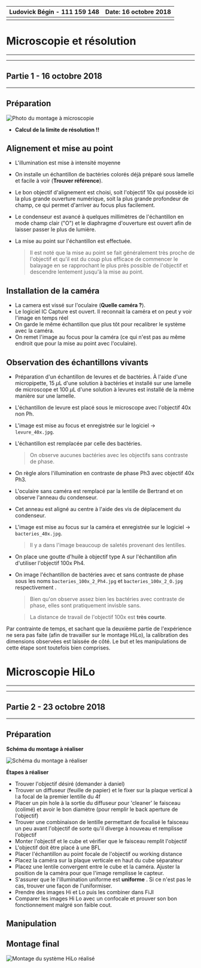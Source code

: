 

| Ludovick Bégin - 111 159 148 | Date: 16 octobre 2018 |
| ---------------------------- | --------------------: |
|                              |                       |



# Microscopie et résolution

------



------

## Partie 1  -  16 octobre 2018

------



## Préparation

![Photo du montage à microscopie](microscopie.jpg)



- **Calcul de la limite de résolution !!**



## Alignement et mise au point

- L'illumination est mise à intensité moyenne

- On installe un échantillon de bactéries colorés déjà préparé sous lamelle et facile à voir (**Trouver référence**). 

- Le bon objectif d'alignement est choisi, soit l'objectif 10x qui possède ici la plus grande ouverture numérique, soit la plus grande profondeur de champ, ce qui permet d'arriver au focus plus facilement. 

- Le condenseur est avancé à quelques millimètres de l'échantillon en mode champ clair ("O") et le diaphragme d'ouverture est ouvert afin de laisser passer le plus de lumière. 

- La mise au point sur l'échantillon est effectuée.

  > Il est noté que la mise au point se fait généralement très proche de l'objectif et qu'il est du coup plus efficace de commencer le balayage en se rapprochant le plus près possible de l'objectif et descendre lentement jusqu'à la mise au point. 



## Installation de la caméra

- La camera est vissé sur l'oculaire (**Quelle caméra ?**).  
- Le logiciel IC Capture est ouvert. Il reconnait la caméra et on peut y voir l'image en temps réel
- On garde le même échantillon que plus tôt pour recalibrer le système avec la caméra. 
- On remet l'image au focus pour la caméra (ce qui n'est pas au même endroit que pour la mise au point avec l'oculaire). 



## Observation des échantillons vivants

- Préparation d'un échantillon de levures et de bactéries. À l'aide d'une micropipette, 15 $\mu$L d'une solution à bactéries et installé sur une lamelle de microscope et 100 $\mu$L d'une solution à levures est installé de la même manière sur une lamelle. 

- L'échantillon de levure est placé sous le microscope avec l'objectif 40x non Ph.

- L'image est mise au focus et enregistrée sur le logiciel -> `levure_40x.jpg`.

- L'échantillon est remplacée par celle des bactéries.

  > On observe aucunes bactéries avec les objectifs sans contraste de phase.

- On règle alors l'illumination en contraste de phase Ph3 avec objectif 40x Ph3. 

- L'oculaire sans caméra est remplacé par la lentille de Bertrand et on observe l'anneau du condenseur.

- Cet anneau est aligné au centre à l'aide des vis de déplacement du condenseur. 

- L'image est mise au focus sur la caméra et enregistrée sur le logiciel -> `bacteries_40x.jpg`.

  > Il y a dans l'image beaucoup de saletés provenant des lentilles. 

- On place une goutte d'huile à objectif type A sur l'échantillon afin d'utiliser l'objectif 100x Ph4.

- On image l'échantillon de bactéries avec et sans contraste de phase sous les noms `bacteries_100x_2_Ph4.jpg` et `bacteries_100x_2_O.jpg` respectivement .

  > Bien qu'on observe assez bien les bactéries avec contraste de phase, elles sont pratiquement invisble sans.

  > La distance de travail de l'objectif 100x est **très courte**. 


Par contrainte de temps, et sachant que la deuxième partie de l'expérience ne sera pas faite (afin de travailler sur le montage HiLo), la calibration des dimensions observées est laissée de côté. Le but et les manipulations de cette étape sont toutefois bien comprises. 





# Microscopie HiLo

------



---------

## Partie 2  -  23 octobre 2018

-------



## Préparation

**Schéma du montage à réaliser**

![Schéma du montage à réaliser](dessinMontage.png)



**Étapes à réaliser**

- Trouver l'objectif désiré (demander à daniel)
- Trouver un diffuseur (feuille de papier) et le fixer sur la plaque vertical à l:a focal de la premier lentille du 4f
- Placer un pin hole  à la sortie du diffuseur pour 'cleaner' le faisceau (colimé) et avoir le bon diamètre (pour remplir le back aperture de l'objectif)
- Trouver une combinaison de lentille permettant de focalisé le faisceau un peu avant l'objectif de sorte qu'il diverge à nouveau et remplisse l'objectif
- Monter  l'objectif et le cube et vérifier que le faisceau remplit l'objectif
- L'objectif doit être placé à une BFL 
- Placer l'échantillon au point focale de l'objectif ou working distance
- Placez la caméra sur la plaque verticale en haut du cube séparateur
- Placez une lentile convergent entre le cube et la caméra. Ajuster la position de la caméra pour que l'image remplisse le capteur.
- S'assurer que le l'illumination uniforme est **uniforme** . Si ce n'est pas le cas, trouver une façon de l'uniformiser.
- Prendre des images Hi et Lo puis les combiner dans FiJI
- Comparer les images Hi Lo avec un confocale et prouver son bon fonctionnement malgré son faible cout.



## Manipulation





## Montage final

![Montage du système HiLo réalisé](montageHilo.png)

